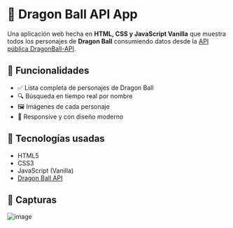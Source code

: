 # 🐉 Dragon Ball API App

Una aplicación web hecha en **HTML, CSS y JavaScript Vanilla** que muestra todos los personajes de **Dragon Ball** consumiendo datos desde la [API pública DragonBall-API](https://web.dragonball-api.com/).

## 🧠 Funcionalidades

- ✅ Lista completa de personajes de Dragon Ball
- 🔍 Búsqueda en tiempo real por nombre
- 🖼️ Imágenes de cada personaje
- 📱 Responsive y con diseño moderno

## 🚀 Tecnologías usadas

- HTML5
- CSS3
- JavaScript (Vanilla)
- [Dragon Ball API](https://web.dragonball-api.com/)

## 📸 Capturas

![image](https://github.com/user-attachments/assets/0ccaae70-b4fd-42af-bc60-4ee7b87b5c7c)
